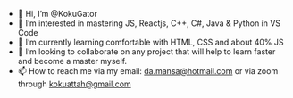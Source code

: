 - 👋 Hi, I’m @KokuGator
- 👀 I’m interested in mastering JS, Reactjs, C++, C#, Java  & Python in VS Code 
- 🌱 I’m currently learning comfortable with HTML, CSS and about 40% JS
- 💞️ I’m looking to collaborate on any project that will help to learn faster and become a master myself.
- 📫 How to reach me via my email: da.mansa@hotmail.com or via zoom through kokuattah@gmail.com

<!---
KokuGator/KokuGator is a ✨ special ✨ repository because its `README.md` (this file) appears on your GitHub profile.
You can click the Preview link to take a look at your changes.
--->
